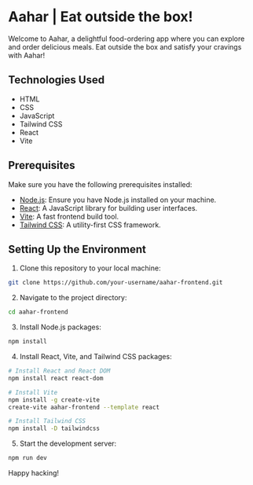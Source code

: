 # Aahar | Eat outside the box!

Welcome to Aahar, a delightful food-ordering app where you can explore and order delicious meals. Eat outside the box and satisfy your cravings with Aahar!

## Technologies Used

- HTML
- CSS
- JavaScript
- Tailwind CSS
- React
- Vite

## Prerequisites

Make sure you have the following prerequisites installed:

- [Node.js](https://nodejs.org/): Ensure you have Node.js installed on your machine.
- [React](https://reactjs.org/): A JavaScript library for building user interfaces.
- [Vite](https://vitejs.dev/): A fast frontend build tool.
- [Tailwind CSS](https://tailwindcss.com/): A utility-first CSS framework.

## Setting Up the Environment

1. Clone this repository to your local machine:

```bash
git clone https://github.com/your-username/aahar-frontend.git
```

2. Navigate to the project directory:

```bash
cd aahar-frontend
```

3. Install Node.js packages:

```bash
npm install
```

4. Install React, Vite, and Tailwind CSS packages:

```bash
# Install React and React DOM
npm install react react-dom

# Install Vite
npm install -g create-vite
create-vite aahar-frontend --template react

# Install Tailwind CSS
npm install -D tailwindcss
```

5. Start the development server:

```bash
npm run dev
```

Happy hacking!
